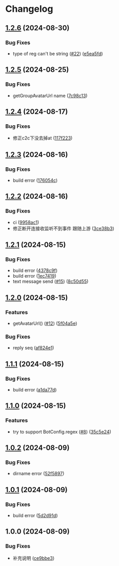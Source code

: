 # Changelog

## [1.2.6](https://github.com/KarinJS/karin-plugin-adapter-qqbot/compare/v1.2.5...v1.2.6) (2024-08-30)


### Bug Fixes

* type of reg can't be string ([#22](https://github.com/KarinJS/karin-plugin-adapter-qqbot/issues/22)) ([e5ea5fd](https://github.com/KarinJS/karin-plugin-adapter-qqbot/commit/e5ea5fd512c1649d4ff5b7dbc67288aa15790bbf))

## [1.2.5](https://github.com/KarinJS/karin-plugin-adapter-qqbot/compare/v1.2.4...v1.2.5) (2024-08-25)


### Bug Fixes

* getGroupAvatarUrl name ([7c98c13](https://github.com/KarinJS/karin-plugin-adapter-qqbot/commit/7c98c134b30c8098843d96aa6d3b2b8295bcb3dd))

## [1.2.4](https://github.com/KarinJS/karin-plugin-adapter-qqbot/compare/v1.2.3...v1.2.4) (2024-08-17)


### Bug Fixes

* 修正c2c下没去掉at ([117f223](https://github.com/KarinJS/karin-plugin-adapter-qqbot/commit/117f223bb9ee01dc1644decbf79c7daefcf3f075))

## [1.2.3](https://github.com/KarinJS/karin-plugin-adapter-qqbot/compare/v1.2.2...v1.2.3) (2024-08-16)


### Bug Fixes

* build error ([176054c](https://github.com/KarinJS/karin-plugin-adapter-qqbot/commit/176054c9b39e819962c3c01f536d305831a63850))

## [1.2.2](https://github.com/KarinJS/karin-plugin-adapter-qqbot/compare/v1.2.1...v1.2.2) (2024-08-16)


### Bug Fixes

* ci ([9958ac1](https://github.com/KarinJS/karin-plugin-adapter-qqbot/commit/9958ac1c121756552c733df6284f49ab37714610))
* 修正断开连接收监听不到事件 跟随上游 ([3ce38b3](https://github.com/KarinJS/karin-plugin-adapter-qqbot/commit/3ce38b3e9613d715ee745fac5c6128efa1ae45d9))

## [1.2.1](https://github.com/KarinJS/karin-plugin-adapter-qqbot/compare/v1.2.0...v1.2.1) (2024-08-15)


### Bug Fixes

* build error ([4378c9f](https://github.com/KarinJS/karin-plugin-adapter-qqbot/commit/4378c9f87f115da9041daeb70d1213659bb0f0d2))
* build error ([1ec7419](https://github.com/KarinJS/karin-plugin-adapter-qqbot/commit/1ec7419a5b1ba0e9469cadc71cd3f49ef87ecb60))
* text message send ([#15](https://github.com/KarinJS/karin-plugin-adapter-qqbot/issues/15)) ([8c50d55](https://github.com/KarinJS/karin-plugin-adapter-qqbot/commit/8c50d55c9232a3dd88cf9c36372def358d279974))

## [1.2.0](https://github.com/KarinJS/karin-plugin-adapter-qqbot/compare/v1.1.1...v1.2.0) (2024-08-15)


### Features

* getAvatarUrl() ([#12](https://github.com/KarinJS/karin-plugin-adapter-qqbot/issues/12)) ([5f04a5e](https://github.com/KarinJS/karin-plugin-adapter-qqbot/commit/5f04a5ebc5eed6d24dc8266b70cbafdc24e7d01d))


### Bug Fixes

* reply seq ([af824e1](https://github.com/KarinJS/karin-plugin-adapter-qqbot/commit/af824e13389cab2bbfb0fe0561d06c76bed3ae03))

## [1.1.1](https://github.com/KarinJS/karin-plugin-adapter-qqbot/compare/v1.1.0...v1.1.1) (2024-08-15)


### Bug Fixes

* build error ([a1da77d](https://github.com/KarinJS/karin-plugin-adapter-qqbot/commit/a1da77d9256c6d4a24fb8cb0f20c878c88cf43e4))

## [1.1.0](https://github.com/KarinJS/karin-plugin-adapter-qqbot/compare/v1.0.2...v1.1.0) (2024-08-15)


### Features

* try to support BotConfig.regex ([#8](https://github.com/KarinJS/karin-plugin-adapter-qqbot/issues/8)) ([35c5e24](https://github.com/KarinJS/karin-plugin-adapter-qqbot/commit/35c5e24e22c5b4a4e773d2d76aebb4b0531bb9b1))

## [1.0.2](https://github.com/KarinJS/karin-plugin-adapter-qqbot/compare/v1.0.1...v1.0.2) (2024-08-09)


### Bug Fixes

* dirname error ([52f5897](https://github.com/KarinJS/karin-plugin-adapter-qqbot/commit/52f589722a525edaaf2ef9c197545e6a27c7866a))

## [1.0.1](https://github.com/KarinJS/karin-plugin-adapter-qqbot/compare/v1.0.0...v1.0.1) (2024-08-09)


### Bug Fixes

* build error ([5d2d91d](https://github.com/KarinJS/karin-plugin-adapter-qqbot/commit/5d2d91d6f40a39ed9a1e56cba779bcb6d37f57fe))

## 1.0.0 (2024-08-09)


### Bug Fixes

* 补充说明 ([ce9bbe3](https://github.com/KarinJS/karin-plugin-adapter-qqbot/commit/ce9bbe36a6faea5fa10da22389dffe7c8870d2de))
